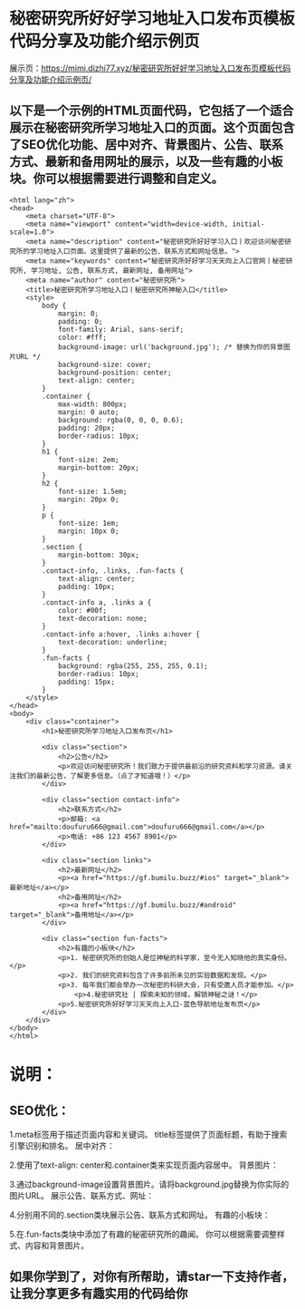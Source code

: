 # 秘密研究所好好学习地址入口发布页模板代码分享及功能介绍示例页
展示页：https://mimi.dizhi77.xyz/秘密研究所好好学习地址入口发布页模板代码分享及功能介绍示例页/
## 以下是一个示例的HTML页面代码，它包括了一个适合展示在秘密研究所学习地址入口的页面。这个页面包含了SEO优化功能、居中对齐、背景图片、公告、联系方式、最新和备用网址的展示，以及一些有趣的小板块。你可以根据需要进行调整和自定义。
```<!DOCTYPE html>
<html lang="zh">
<head>
    <meta charset="UTF-8">
    <meta name="viewport" content="width=device-width, initial-scale=1.0">
    <meta name="description" content="秘密研究所好好学习入口丨欢迎访问秘密研究所的学习地址入口页面。这里提供了最新的公告、联系方式和网址信息。">
    <meta name="keywords" content="秘密研究所好好学习天天向上入口官网丨秘密研究所, 学习地址, 公告, 联系方式, 最新网址, 备用网址">
    <meta name="author" content="秘密研究所">
    <title>秘密研究所学习地址入口丨秘密研究所神秘入口</title>
    <style>
        body {
            margin: 0;
            padding: 0;
            font-family: Arial, sans-serif;
            color: #fff;
            background-image: url('background.jpg'); /* 替换为你的背景图片URL */
            background-size: cover;
            background-position: center;
            text-align: center;
        }
        .container {
            max-width: 800px;
            margin: 0 auto;
            background: rgba(0, 0, 0, 0.6);
            padding: 20px;
            border-radius: 10px;
        }
        h1 {
            font-size: 2em;
            margin-bottom: 20px;
        }
        h2 {
            font-size: 1.5em;
            margin: 20px 0;
        }
        p {
            font-size: 1em;
            margin: 10px 0;
        }
        .section {
            margin-bottom: 30px;
        }
        .contact-info, .links, .fun-facts {
            text-align: center;
            padding: 10px;
        }
        .contact-info a, .links a {
            color: #00f;
            text-decoration: none;
        }
        .contact-info a:hover, .links a:hover {
            text-decoration: underline;
        }
        .fun-facts {
            background: rgba(255, 255, 255, 0.1);
            border-radius: 10px;
            padding: 15px;
        }
    </style>
</head>
<body>
    <div class="container">
        <h1>秘密研究所学习地址入口发布页</h1>

        <div class="section">
            <h2>公告</h2>
            <p>欢迎访问秘密研究所！我们致力于提供最前沿的研究资料和学习资源。请关注我们的最新公告，了解更多信息。（点了才知道哦！）</p>
        </div>

        <div class="section contact-info">
            <h2>联系方式</h2>
            <p>邮箱: <a href="mailto:doufuru666@gmail.com">doufuru666@gmail.com</a></p>
            <p>电话: +86 123 4567 8901</p>
        </div>

        <div class="section links">
            <h2>最新网址</h2>
            <p><a href="https://gf.bumilu.buzz/#ios" target="_blank">最新地址</a></p>
            <h2>备用网址</h2>
            <p><a href="https://gf.bumilu.buzz/#android" target="_blank">备用地址</a></p>
        </div>

        <div class="section fun-facts">
            <h2>有趣的小板块</h2>
            <p>1. 秘密研究所的创始人是位神秘的科学家，至今无人知晓他的真实身份。</p>
            <p>2. 我们的研究资料包含了许多前所未见的实验数据和发现。</p>
            <p>3. 每年我们都会举办一次秘密的科研大会，只有受邀人员才能参加。</p>
		      	<p>4.秘密研究社 | 探索未知的领域，解锁神秘之谜！</p>
            <p>5.秘密研究所好好学习天天向上入口-蓝色导航地址发布页</p>
        </div>
    </div>
</body>
</html>

```
# 说明：
## SEO优化：

1.meta标签用于描述页面内容和关键词。
title标签提供了页面标题，有助于搜索引擎识别和排名。
居中对齐：

2.使用了text-align: center和.container类来实现页面内容居中。
背景图片：

3.通过background-image设置背景图片。请将background.jpg替换为你实际的图片URL。
展示公告、联系方式、网址：

4.分别用不同的.section类块展示公告、联系方式和网址。
有趣的小板块：

5.在.fun-facts类块中添加了有趣的秘密研究所的趣闻。
你可以根据需要调整样式、内容和背景图片。

## 如果你学到了，对你有所帮助，请star一下支持作者，让我分享更多有趣实用的代码给你
